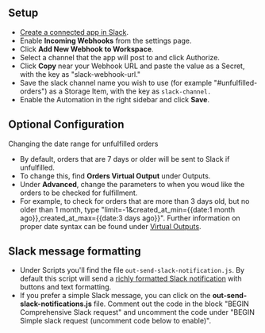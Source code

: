 ## Setup
- [Create a connected app in Slack](https://api.slack.com/apps/new).
- Enable **Incoming Webhooks** from the settings page.
- Click **Add New Webhook to Workspace**.
- Select a channel that the app will post to and click Authorize. 
- Click **Copy** near your Webhook URL and paste the value as a Secret, with the key as "slack-webhook-url."
- Save the slack channel name you wish to use (for example "#unfulfilled-orders") as a Storage Item, with the key as `slack-channel.`
- Enable the Automation in the right sidebar and click **Save**.

## Optional Configuration
Changing the date range for unfulfilled orders
- By default, orders that are 7 days or older will be sent to Slack if unfulfilled. 
- To change this, find **Orders Virtual Output** under Outputs.
- Under **Advanced**, change the parameters to when you woud like the orders to be checked for fulfillment.
- For example, to check for orders that are more than 3 days old, but no older than 1 month, type "limit=-1&created_at_min={{date:1 month ago}},created_at_max={{date:3 days ago}}". Further information on proper date syntax can be found under [Virtual Outputs](https://docs.getmesa.com/article/597-outputs#output4).

## Slack message formatting
- Under Scripts you'll find the file `out-send-slack-notification.js`. By default this script will send a [richly formatted Slack notification](https://api.slack.com/docs/message-formatting#message_formatting) with buttons and text formatting. 
- If you prefer a simple Slack message, you can click on the **out-send-slack-notifications.js** file. Comment out the code in the block "BEGIN Comprehensive Slack request" and uncomment the code under "BEGIN Simple slack request (uncomment code below to enable)".